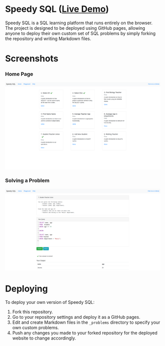 # Speedy SQL ([Live Demo](https://nick.husin.me/speedy-sql))

Speedy SQL is a SQL learning platform that runs entirely on the browser. 
The project is designed to be deployed using GitHub pages, 
allowing anyone to deploy their own custom set of SQL problems by simply forking the repository and writing Markdown files.

# Screenshots

### Home Page
![](https://github.com/Nicholas2750/speedy-sql/blob/media/home.png)

### Solving a Problem
![](https://github.com/Nicholas2750/speedy-sql/blob/media/problem.png)

# Deploying

To deploy your own version of Speedy SQL:
1. Fork this repository.
2. Go to your repository settings and deploy it as a GitHub pages.
3. Edit and create Markdown files in the `_problems` directory to specify your own custom problems.
4. Push any changes you made to your forked repository for the deployed website to change accordingly.
